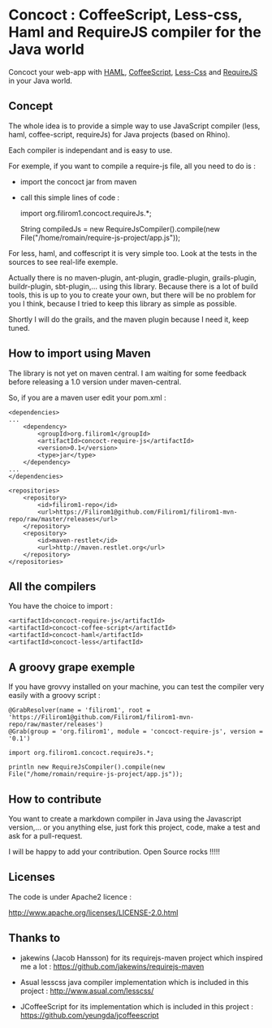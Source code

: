 Concoct : CoffeeScript, Less-css, Haml and RequireJS compiler for the Java world
================================================================================

Concoct your web-app with [HAML](http://haml-lang.com/), [CoffeeScript](http://jashkenas.github.com/coffee-script/), [Less-Css](http://lesscss.org/) and [RequireJS](http://requirejs.org/) in your Java world.


Concept
-------

The whole idea is to provide a simple way to use JavaScript compiler (less, haml, coffee-script, requireJs) for Java projects (based on Rhino).

Each compiler is independant and is easy to use.

For exemple, if you want to compile a require-js file, all you need to do is : 

  - import the concoct jar from maven
  - call this simple lines of code : 

    import org.filirom1.concoct.requireJs.*;
    
    String compiledJs = new RequireJsCompiler().compile(new File("/home/romain/require-js-project/app.js"));


For less, haml, and coffescript it is very simple too. Look at the tests in the sources to see real-life exemple.


Actually there is no maven-plugin, ant-plugin, gradle-plugin, grails-plugin, buildr-plugin, sbt-plugin,... using this library. Because there is a lot of build tools, this is up to you to create your own, but there will be no problem for you I think, because I tried to keep this library as simple as possible.

Shortly I will do the grails, and the maven plugin because I need it, keep tuned.



How to import using Maven
-------------------------

The library is not yet on maven central. I am waiting for some feedback before releasing a 1.0 version under maven-central.

So, if you are a maven user edit your pom.xml : 

    <dependencies>
    ...
        <dependency>
            <groupId>org.filirom1</groupId>
            <artifactId>concoct-require-js</artifactId>
            <version>0.1</version>
            <type>jar</type>
        </dependency>
    ...
    </dependencies>

    <repositories>
        <repository>
            <id>filirom1-repo</id>
            <url>https://Filirom1@github.com/Filirom1/filirom1-mvn-repo/raw/master/releases</url>
        </repository>
        <repository>
            <id>maven-restlet</id>
            <url>http://maven.restlet.org</url>
        </repository>
    </repositories>



All the compilers
-----------------

You have the choice to import : 

    <artifactId>concoct-require-js</artifactId>
    <artifactId>concoct-coffee-script</artifactId>
    <artifactId>concoct-haml</artifactId>
    <artifactId>concoct-less</artifactId> 


A groovy grape exemple
----------------------

If you have grovvy installed on your machine, you can test the compiler very easily with a groovy script : 

    @GrabResolver(name = 'filirom1', root = 'https://Filirom1@github.com/Filirom1/filirom1-mvn-repo/raw/master/releases')
    @Grab(group = 'org.filirom1', module = 'concoct-require-js', version = '0.1')

    import org.filirom1.concoct.requireJs.*;

    println new RequireJsCompiler().compile(new File("/home/romain/require-js-project/app.js"));


How to contribute
-----------------

You want to create a markdown compiler in Java using the Javascript version,... or you anything else, just fork this project, code, make a test and ask for a pull-request.

I will be happy to add your contribution. Open Source rocks !!!!!


Licenses
--------
The code is under Apache2 licence : 

<http://www.apache.org/licenses/LICENSE-2.0.html>


Thanks to
---------

 - jakewins (Jacob Hansson) for its requirejs-maven project which inspired me a lot :
<https://github.com/jakewins/requirejs-maven>

 - Asual lesscss java compiler implementation which is included in this project :
<http://www.asual.com/lesscss/>

 - JCoffeeScript for its implementation which is included in this project :
<https://github.com/yeungda/jcoffeescript>